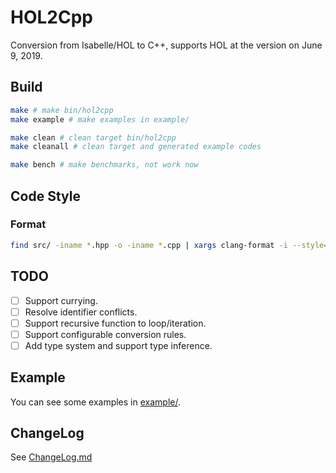 # HOL2Cpp

Conversion from Isabelle/HOL to C++, supports HOL at the version on June 9, 2019.

## Build

```bash
make # make bin/hol2cpp
make example # make examples in example/

make clean # clean target bin/hol2cpp
make cleanall # clean target and generated example codes

make bench # make benchmarks, not work now
```

## Code Style

### Format

```bash
find src/ -iname *.hpp -o -iname *.cpp | xargs clang-format -i --style=Mozilla
```

## TODO

- [ ] Support currying.
- [ ] Resolve identifier conflicts.
- [ ] Support recursive function to loop/iteration.
- [ ] Support configurable conversion rules.
- [ ] Add type system and support type inference.

## Example

You can see some examples in [example/](example/).

## ChangeLog

See [ChangeLog.md](ChangeLog.md)
